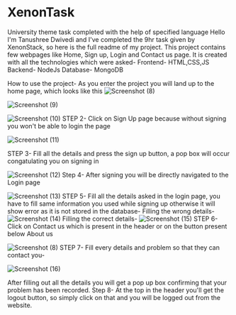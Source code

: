 # XenonTask
University theme task completed with the help of specified language
Hello I'm Tanushree Dwivedi and I've completed the 9hr task given by XenonStack, so here is the full readme of my project.
This project contains few webpages like Home, Sign up, Login and Contact us page. It is created with all the technologies which were asked-
Frontend- HTML,CSS,JS
Backend- NodeJs
Database- MongoDB

How to use the project-
As you enter the project you will land up to the home page, which looks like this
![Screenshot (8)](https://user-images.githubusercontent.com/102222133/200962398-453960aa-5fd6-4cb7-acb4-5c4fc8d36d35.png)

![Screenshot (9)](https://user-images.githubusercontent.com/102222133/200962411-2e2958e9-5f00-4384-ac82-486b7192caf5.png)

![Screenshot (10)](https://user-images.githubusercontent.com/102222133/200962418-31a3edc8-c329-41bf-bf27-5ccffe5d7f63.png)
STEP 2- Click on Sign Up page because without signing you won't be able to login the page

![Screenshot (11)](https://user-images.githubusercontent.com/102222133/200965436-e4bf240b-c08e-4d5e-9569-fcf54a6771f7.png)

STEP 3- Fill all the details and press the sign up button, a pop box will occur congatulating you on signing in

![Screenshot (12)](https://user-images.githubusercontent.com/102222133/200963068-5852fc82-8013-47a1-8f1a-74bebda89af8.png)
Step 4- After signing you will be directly navigated to the Login page

![Screenshot (13)](https://user-images.githubusercontent.com/102222133/200963332-904cfd04-fc3f-480d-af39-897008c1208d.png)
STEP 5- Fill all the details asked in the login page, you have to fill same information you used while signing up otherwise it will show error as it is not stored in the database-
Filling the wrong details-  ![Screenshot (14)](https://user-images.githubusercontent.com/102222133/200963780-05f1b01a-5911-4432-a691-ce93bf694679.png)
Filling the correct details-    ![Screenshot (15)](https://user-images.githubusercontent.com/102222133/200963831-d5df3254-786a-469e-91f4-8571e8c20350.png)
STEP 6- Click on Contact us which is present in the header or on the button present below About us

![Screenshot (8)](https://user-images.githubusercontent.com/102222133/200964532-a4e26944-6633-4340-8a69-8363d5ed6c80.png)
STEP 7- Fill every details and problem so that they can contact you-

![Screenshot (16)](https://user-images.githubusercontent.com/102222133/200964825-efa17c94-13a5-44a1-80b1-53571fb29360.png)

After filling out all the details you will get a pop up box confirming that your problem has been recorded.
Step 8- At the top in the header you'll get the logout button, so simply click on that and you will be logged out from the website.
